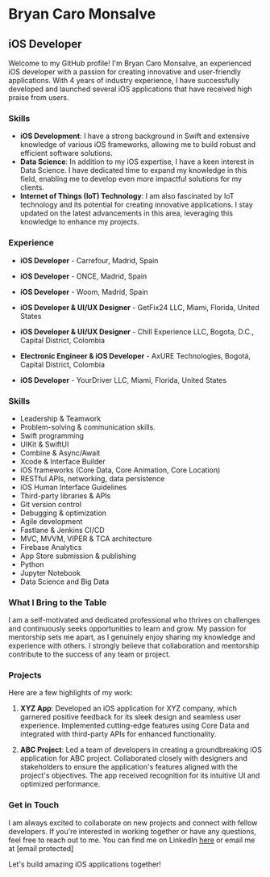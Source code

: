 # Bryan Caro Monsalve

## iOS Developer

Welcome to my GitHub profile! I'm Bryan Caro Monsalve, an experienced iOS developer with a passion for creating innovative and user-friendly applications. With 4 years of industry experience, I have successfully developed and launched several iOS applications that have received high praise from users.

### Skills

- **iOS Development**: I have a strong background in Swift and extensive knowledge of various iOS frameworks, allowing me to build robust and efficient software solutions.
- **Data Science**: In addition to my iOS expertise, I have a keen interest in Data Science. I have dedicated time to expand my knowledge in this field, enabling me to develop even more impactful solutions for my clients.
- **Internet of Things (IoT) Technology**: I am also fascinated by IoT technology and its potential for creating innovative applications. I stay updated on the latest advancements in this area, leveraging this knowledge to enhance my projects.


### Experience

- **iOS Developer** - Carrefour, Madrid, Spain 

- **iOS Developer** - ONCE, Madrid, Spain 

- **iOS Developer** - Woom, Madrid, Spain

- **iOS Developer & UI/UX Designer** - GetFix24 LLC, Miami, Florida, United States

- **iOS Developer & UI/UX Designer** - Chill Experience LLC, Bogota, D.C., Capital District, Colombia

- **Electronic Engineer & iOS Developer** - AxURE Technologies, Bogotá, Capital District, Colombia

- **iOS Developer** - YourDriver LLC, Miami, Florida, United States

### Skills

- Leadership & Teamwork
- Problem-solving & communication skills.
- Swift programming
- UIKit & SwiftUI
- Combine & Async/Await
- Xcode & Interface Builder
- iOS frameworks (Core Data, Core Animation, Core Location)
- RESTful APIs, networking, data persistence
- iOS Human Interface Guidelines
- Third-party libraries & APIs
- Git version control
- Debugging & optimization
- Agile development
- Fastlane & Jenkins CI/CD
- MVC, MVVM, VIPER & TCA architecture
- Firebase Analytics
- App Store submission & publishing
- Python
- Jupyter Notebook
- Data Science and Big Data


### What I Bring to the Table

I am a self-motivated and dedicated professional who thrives on challenges and continuously seeks opportunities to learn and grow. My passion for mentorship sets me apart, as I genuinely enjoy sharing my knowledge and experience with others. I strongly believe that collaboration and mentorship contribute to the success of any team or project.

### Projects

Here are a few highlights of my work:

1. **XYZ App**: Developed an iOS application for XYZ company, which garnered positive feedback for its sleek design and seamless user experience. Implemented cutting-edge features using Core Data and integrated with third-party APIs for enhanced functionality.

2. **ABC Project**: Led a team of developers in creating a groundbreaking iOS application for ABC project. Collaborated closely with designers and stakeholders to ensure the application's features aligned with the project's objectives. The app received recognition for its intuitive UI and optimized performance.

### Get in Touch

I am always excited to collaborate on new projects and connect with fellow developers. If you're interested in working together or have any questions, feel free to reach out to me. You can find me on LinkedIn [here](https://www.linkedin.com/in/bryan-caromonsalve/) or email me at [email protected]

Let's build amazing iOS applications together!
